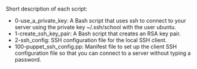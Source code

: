 Short description of each script:
+ 0-use_a_private_key: A Bash script that uses ssh to connect to your server using the private key ~/.ssh/school with the user ubuntu.
+ 1-create_ssh_key_pair: A Bash script that creates an RSA key pair.
+ 2-ssh_config: SSH configuration file for the local SSH client.
+ 100-puppet_ssh_config.pp: Manifest file to set up the client SSH configuration file so that you can connect to a server without typing a password.
